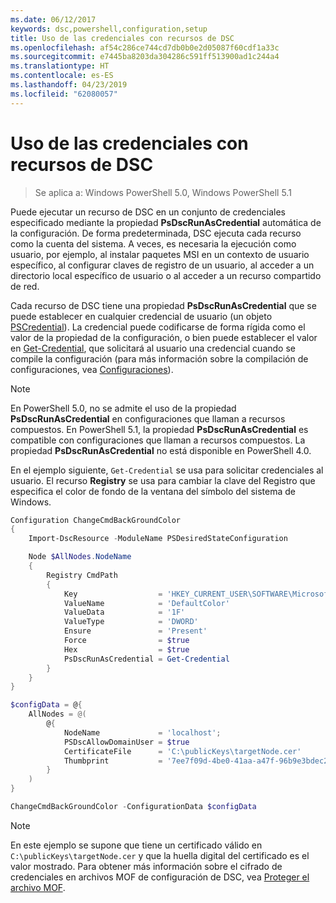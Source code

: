 ```yaml
---
ms.date: 06/12/2017
keywords: dsc,powershell,configuration,setup
title: Uso de las credenciales con recursos de DSC
ms.openlocfilehash: af54c286ce744cd7db0b0e2d05087f60cdf1a33c
ms.sourcegitcommit: e7445ba8203da304286c591ff513900ad1c244a4
ms.translationtype: HT
ms.contentlocale: es-ES
ms.lasthandoff: 04/23/2019
ms.locfileid: "62080057"
---
```

# <a name="use-credentials-with-dsc-resources"></a>Uso de las credenciales con recursos de DSC

> Se aplica a: Windows PowerShell 5.0, Windows PowerShell 5.1

Puede ejecutar un recurso de DSC en un conjunto de credenciales especificado mediante la propiedad **PsDscRunAsCredential** automática de la configuración.
De forma predeterminada, DSC ejecuta cada recurso como la cuenta del sistema.
A veces, es necesaria la ejecución como usuario, por ejemplo, al instalar paquetes MSI en un contexto de usuario específico, al configurar claves de registro de un usuario, al acceder a un directorio local específico de usuario o al acceder a un recurso compartido de red.

Cada recurso de DSC tiene una propiedad **PsDscRunAsCredential** que se puede establecer en cualquier credencial de usuario (un objeto [PSCredential](/dotnet/api/system.management.automation.pscredential)).
La credencial puede codificarse de forma rígida como el valor de la propiedad de la configuración, o bien puede establecer el valor en [Get-Credential](/powershell/module/Microsoft.PowerShell.Security/Get-Credential), que solicitará al usuario una credencial cuando se compile la configuración (para más información sobre la compilación de configuraciones, vea [Configuraciones](configurations.md)).

> [!NOTE]
> En PowerShell 5.0, no se admite el uso de la propiedad **PsDscRunAsCredential** en configuraciones que llaman a recursos compuestos.
> En PowerShell 5.1, la propiedad **PsDscRunAsCredential** es compatible con configuraciones que llaman a recursos compuestos.
> La propiedad **PsDscRunAsCredential** no está disponible en PowerShell 4.0.

En el ejemplo siguiente, `Get-Credential` se usa para solicitar credenciales al usuario.
El recurso **Registry** se usa para cambiar la clave del Registro que especifica el color de fondo de la ventana del símbolo del sistema de Windows.

```powershell
Configuration ChangeCmdBackGroundColor
{
    Import-DscResource -ModuleName PSDesiredStateConfiguration

    Node $AllNodes.NodeName
    {
        Registry CmdPath
        {
            Key                  = 'HKEY_CURRENT_USER\SOFTWARE\Microsoft\Command Processor'
            ValueName            = 'DefaultColor'
            ValueData            = '1F'
            ValueType            = 'DWORD'
            Ensure               = 'Present'
            Force                = $true
            Hex                  = $true
            PsDscRunAsCredential = Get-Credential
        }
    }
}

$configData = @{
    AllNodes = @(
        @{
            NodeName             = 'localhost';
            PSDscAllowDomainUser = $true
            CertificateFile      = 'C:\publicKeys\targetNode.cer'
            Thumbprint           = '7ee7f09d-4be0-41aa-a47f-96b9e3bdec25'
        }
    )
}

ChangeCmdBackGroundColor -ConfigurationData $configData
```

> [!NOTE]
> En este ejemplo se supone que tiene un certificado válido en `C:\publicKeys\targetNode.cer` y que la huella digital del certificado es el valor mostrado.
> Para obtener más información sobre el cifrado de credenciales en archivos MOF de configuración de DSC, vea [Proteger el archivo MOF](../pull-server/secureMOF.md).
